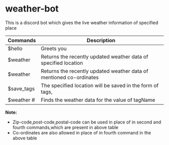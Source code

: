 # weather-bot
This is a discord bot which gives the live weather information of specified place


<table>
<thead>
<th>Commands</th>
<th>Description</th>
</thead>
<tr>
<tr>
<td>$hello</td>
<td>Greets you</td>
</tr>
<td>$weather <place-name></td>
<td>Returns the recently updated weather data of specified location</td>
</tr>

<tr>
<td>$weather <latitude,longitude></td>
<td>Returns the recently updated weather data of mentioned co-ordinates</td>
</tr>
<tr>
<td>$save_tags<tagName><place-name></td>
<td>The specified location will be saved in the form of tags,</td>
</tr>
<tr>
<td>$weather #<tagName></td>
<td>Finds the weather data for the value of tagName</td>
</tr>
</table>

<strong >Note:</strong>

* Zip-code,post-code,postal-code can be used in place of <place-name> in second and fourth commands,which are present in above table
* Co-ordinates are also allowed in place of <place-name> in fourth command in the above table  
